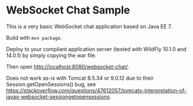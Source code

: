 # WebSocket Chat Sample

This is a very basic WebSocket chat application based on Java EE 7.

Build with `mvn package`.

Deploy to your compliant application server (tested with WildFly 10.1.0 and 14.0.1)
by simply copying the war file.

Then open <http://localhost:8080/websocket-chat/>.

Does not work as-is with Tomcat 8.5.34 or 9.0.12 due to their Session.getOpenSessions() bug,
see <https://stackoverflow.com/questions/47612057/tomcats-interpretation-of-javax-websocket-sessiongetopensessions>.

